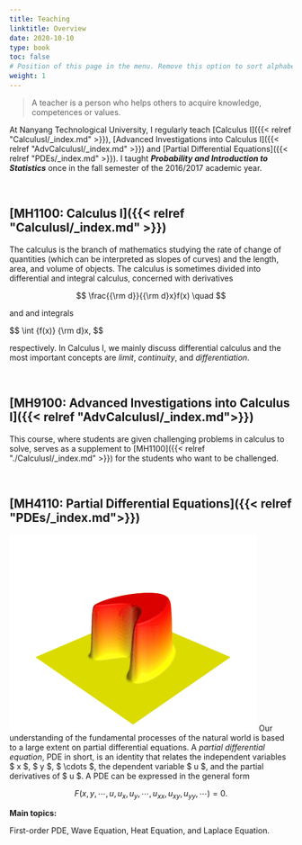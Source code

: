 ```yaml
---
title: Teaching
linktitle: Overview
date: 2020-10-10
type: book
toc: false
# Position of this page in the menu. Remove this option to sort alphabetically.
weight: 1
---
```


> A teacher is a person who helps others to acquire knowledge, competences or values.

At Nanyang Technological University, I regularly teach [Calculus I]({{< relref "CalculusI/_index.md" >}}), [Advanced Investigations into Calculus I]({{< relref "AdvCalculusI/_index.md" >}}) and [Partial Differential Equations]({{< relref "PDEs/_index.md" >}}). I taught __*Probability and Introduction to Statistics*__ once in the fall semester of the 2016/2017 academic year.


&nbsp;
## [MH1100: Calculus I]({{< relref "CalculusI/_index.md" >}})

The calculus is the branch of mathematics studying the rate of change of quantities (which can be interpreted as slopes of curves) and the length, area, and volume of objects. The calculus is sometimes divided into differential and integral calculus, concerned with derivatives

$$ \frac{{\rm d}}{{\rm d}x}f(x) \quad $$

and and integrals

$$ \int {f(x)} \{\rm d}x, $$

respectively. In Calculus I, we mainly discuss differential calculus and the most important concepts are *limit*, *continuity*, and *differentiation*.


&nbsp;
## [MH9100: Advanced Investigations into Calculus I]({{< relref "AdvCalculusI/_index.md">}})

This course, where students are given challenging problems in calculus to solve, serves as a supplement to [MH1100]({{< relref "./CalculusI/_index.md" >}}) for the students who want to be challenged.


&nbsp;
## [MH4110: Partial Differential Equations]({{< relref "PDEs/_index.md">}})

![Heat](heat.gif)
Our understanding of the fundamental processes of the natural world is based to a large extent on partial differential equations. A *partial differential equation*, PDE in short, is an identity that relates the independent variables $ x $, $ y $, $ \cdots $, the dependent variable $ u $, and the partial derivatives of $ u $. A PDE can be expressed in the general form

$$ F(x,y,\cdots,u,u_x,u_y,\cdots,u_{xx},u_{xy},u_{yy},\cdots)=0. $$

**Main topics:**

First-order PDE, Wave Equation, Heat Equation, and Laplace Equation.

